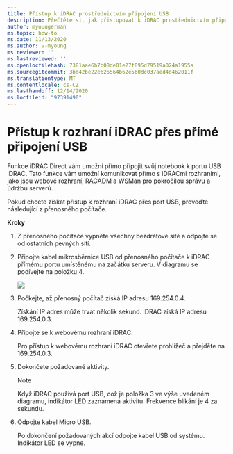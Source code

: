 ```yaml
---
title: Přístup k iDRAC prostřednictvím připojení USB
description: Přečtěte si, jak přistupovat k iDRAC prostřednictvím připojení USB.
author: myoungerman
ms.topic: how-to
ms.date: 11/13/2020
ms.author: v-myoung
ms.reviewer: ''
ms.lastreviewed: ''
ms.openlocfilehash: 7381aae6b7b08de01e27f895d79519a024a1955a
ms.sourcegitcommit: 3bd42be22e626564b62e560dc037aed4d462011f
ms.translationtype: MT
ms.contentlocale: cs-CZ
ms.lasthandoff: 12/14/2020
ms.locfileid: "97391490"
---
```

# <a name="accessing-the-idrac-interface-over-a-direct-usb-connection"></a>Přístup k rozhraní iDRAC přes přímé připojení USB

Funkce iDRAC Direct vám umožní přímo připojit svůj notebook k portu USB iDRAC. Tato funkce vám umožní komunikovat přímo s iDRACmi rozhraními, jako jsou webové rozhraní, RACADM a WSMan pro pokročilou správu a údržbu serverů.



Pokud chcete získat přístup k rozhraní iDRAC přes port USB, proveďte následující z přenosného počítače.

**Kroky**

1.  Z přenosného počítače vypněte všechny bezdrátové sítě a odpojte se od ostatních pevných sítí.

2.  Připojte kabel mikrosběrnice USB od přenosného počítače k iDRAC přímému portu umístěnému na začátku serveru.
    V diagramu se podívejte na položku 4.

    ![](media/image-67.png)

3.  Počkejte, až přenosný počítač získá IP adresu 169.254.0.4.

    Získání IP adres může trvat několik sekund. IDRAC získá IP adresu 169.254.0.3.

4.  Připojte se k webovému rozhraní iDRAC.

    Pro přístup k webovému rozhraní iDRAC otevřete prohlížeč a přejděte na 169.254.0.3.

5.  Dokončete požadované aktivity.

    

    > [!NOTE]
    > Když iDRAC používá port USB, což je položka 3 ve výše uvedeném diagramu, indikátor LED zaznamená aktivitu. Frekvence blikání je 4 za sekundu.
    
6.  Odpojte kabel Micro USB.

    Po dokončení požadovaných akcí odpojte kabel USB od systému. Indikátor LED se vypne.
    
